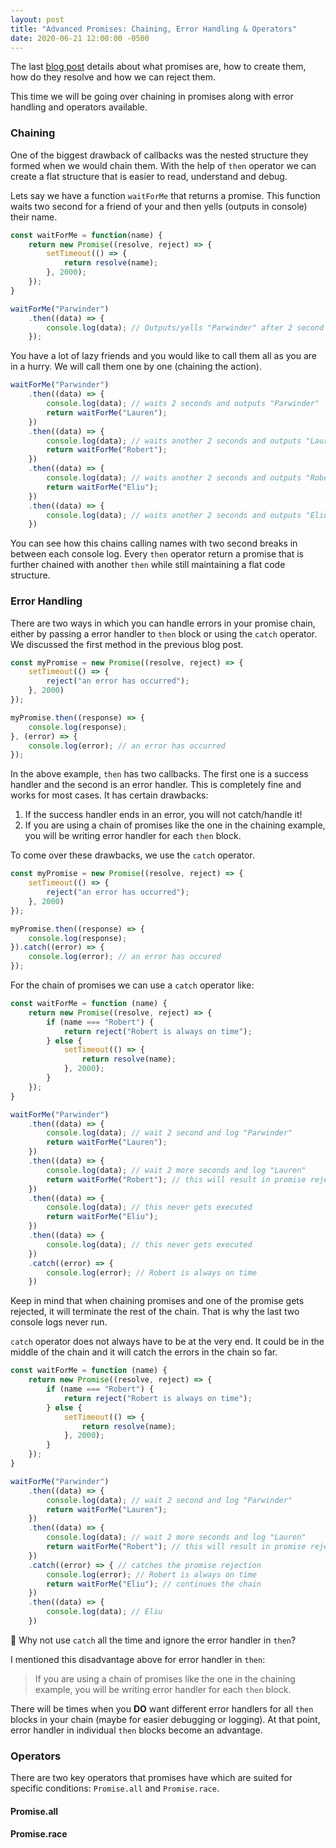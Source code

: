 ```yaml
---
layout: post
title: "Advanced Promises: Chaining, Error Handling & Operators"
date: 2020-06-21 12:00:00 -0500
---
```


The last [blog post](https://bhagat.me/blog/2020/06/20/basics-of-promises.html) details about what promises are, how to create them, how do they resolve and how we can reject them.

This time we will be going over chaining in promises along with error handling and operators available.

### Chaining

One of the biggest drawback of callbacks was the nested structure they formed when we would chain them. With the help of `then` operator we can create a flat structure that is easier to read, understand and debug.

Lets say we have a function `waitForMe` that returns a promise. This function waits two second for a friend of your and then yells (outputs in console) their name.

```javascript
const waitForMe = function(name) {
    return new Promise((resolve, reject) => {
        setTimeout(() => {
            return resolve(name);
        }, 2000);
    });
}

waitForMe("Parwinder")
    .then((data) => {
        console.log(data); // Outputs/yells "Parwinder" after 2 second
    });
```

You have a lot of lazy friends and you would like to call them all as you are in a hurry. We will call them one by one (chaining the action).

```javascript
waitForMe("Parwinder")
    .then((data) => {
        console.log(data); // waits 2 seconds and outputs "Parwinder"
        return waitForMe("Lauren");
    })
    .then((data) => {
        console.log(data); // waits another 2 seconds and outputs "Lauren"
        return waitForMe("Robert");
    })
    .then((data) => {
        console.log(data); // waits another 2 seconds and outputs "Robert"
        return waitForMe("Eliu");
    })
    .then((data) => {
        console.log(data); // waits another 2 seconds and outputs "Eliu"
    })
```

You can see how this chains calling names with two second breaks in between each console log. Every `then` operator return a promise that is further chained with another `then` while still maintaining a flat code structure.

### Error Handling

There are two ways in which you can handle errors in your promise chain, either by passing a error handler to `then` block or using the `catch` operator. We discussed the first method in the previous blog post.

```javascript
const myPromise = new Promise((resolve, reject) => {
    setTimeout(() => {
        reject("an error has occurred");
    }, 2000)
});

myPromise.then((response) => {
    console.log(response);
}, (error) => {
    console.log(error); // an error has occurred
});
```

In the above example, `then` has two callbacks. The first one is a success handler and the second is an error handler. This is completely fine and works for most cases. It has certain drawbacks:

1. If the success handler ends in an error, you will not catch/handle it!
2. If you are using a chain of promises like the one in the chaining example, you will be writing error handler for each `then` block.

To come over these drawbacks, we use the `catch` operator.

```javascript
const myPromise = new Promise((resolve, reject) => {
    setTimeout(() => {
        reject("an error has occurred");
    }, 2000)
});

myPromise.then((response) => {
    console.log(response);
}).catch((error) => {
    console.log(error); // an error has occured
});
```

For the chain of promises we can use a `catch` operator like:

```javascript
const waitForMe = function (name) {
    return new Promise((resolve, reject) => {
        if (name === "Robert") {
            return reject("Robert is always on time");
        } else {
            setTimeout(() => {
                return resolve(name);
            }, 2000);
        }
    });
}

waitForMe("Parwinder")
    .then((data) => {
        console.log(data); // wait 2 second and log "Parwinder"
        return waitForMe("Lauren");
    })
    .then((data) => {
        console.log(data); // wait 2 more seconds and log "Lauren"
        return waitForMe("Robert"); // this will result in promise rejection
    })
    .then((data) => {
        console.log(data); // this never gets executed
        return waitForMe("Eliu");
    })
    .then((data) => {
        console.log(data); // this never gets executed
    })
    .catch((error) => {
        console.log(error); // Robert is always on time
    })
```

Keep in mind that when chaining promises and one of the promise gets rejected, it will terminate the rest of the chain. That is why the last two console logs never run.

`catch` operator does not always have to be at the very end. It could be in the middle of the chain and it will catch the errors in the chain so far.

```javascript
const waitForMe = function (name) {
    return new Promise((resolve, reject) => {
        if (name === "Robert") {
            return reject("Robert is always on time");
        } else {
            setTimeout(() => {
                return resolve(name);
            }, 2000);
        }
    });
}

waitForMe("Parwinder")
    .then((data) => {
        console.log(data); // wait 2 second and log "Parwinder"
        return waitForMe("Lauren");
    })
    .then((data) => {
        console.log(data); // wait 2 more seconds and log "Lauren"
        return waitForMe("Robert"); // this will result in promise rejection
    })
    .catch((error) => { // catches the promise rejection
        console.log(error); // Robert is always on time
        return waitForMe("Eliu"); // continues the chain
    })
    .then((data) => {
        console.log(data); // Eliu
    })
```

🚨 Why not use `catch` all the time and ignore the error handler in `then`?

I mentioned this disadvantage above for error handler in `then`:

> If you are using a chain of promises like the one in the chaining example, you will be writing error handler for each `then` block.

There will be times when you **DO** want different error handlers for all `then` blocks in your chain (maybe for easier debugging or logging). At that point, error handler in individual `then` blocks become an advantage.

### Operators

There are two key operators that promises have which are suited for specific conditions: `Promise.all` and `Promise.race`.

#### Promise.all

#### Promise.race
